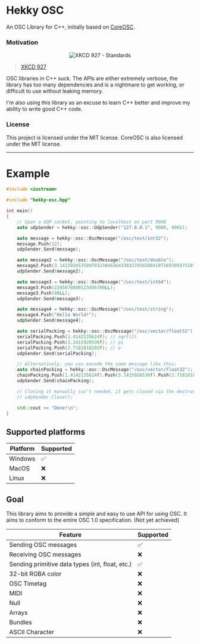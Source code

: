 # Hekky OSC

An OSC Library for C++, initially based on [CoreOSC](https://github.com/PaciStardust/CoreOSC-UTF8).

### Motivation

<p align="center">
<img alt="XKCD 927 - Standards" src="https://user-images.githubusercontent.com/7695629/204110847-b113dea6-32cc-48e5-8b40-8e1f36ab085b.png">
</p>

> [XKCD 927](https://xkcd.com/927/)

OSC libraries in C++ suck. The APIs are either extremely verbose, the library has too many dependencies and is a nightmare to get working, or difficult to use without leaking memory.

I'm also using this library as an excuse to learn C++ better and improve my ability to write good C++ code.

### License

This project is licensed under the MIT license. CoreOSC is also licensed under the MIT license.

---

# Example

```cpp
#include <iostream>

#include "hekky-osc.hpp"

int main()
{
    // Open a UDP socket, pointing to localhost on port 9000
    auto udpSender = hekky::osc::UdpSender("127.0.0.1", 9000, 9001);

    auto message = hekky::osc::OscMessage("/osc/test/int32");
    message.Push(12);
    udpSender.Send(message);

    auto message2 = hekky::osc::OscMessage("/osc/test/double");
    message2.Push(3.14159265358979323846264338327950288419716939937510);
    udpSender.Send(message2);

    auto message3 = hekky::osc::OscMessage("/osc/test/int64");
    message3.Push(2345678890123456789LL);
    message3.Push(80LL);
    udpSender.Send(message3);

    auto message4 = hekky::osc::OscMessage("/osc/test/string");
    message4.Push("Hello World!");
    udpSender.Send(message4);

    auto serialPacking = hekky::osc::OscMessage("/osc/vector/float32");
    serialPacking.Push(1.4142135624f); // sqrt(2)
    serialPacking.Push(3.1415926536f); // pi
    serialPacking.Push(2.7182818285f); // e
    udpSender.Send(serialPacking);

    // Alternatively, you can encode the same message like this:
    auto chainPacking = hekky::osc::OscMessage("/osc/vector/float32");
    chainPacking.Push(1.4142135624f).Push(3.1415926536f).Push(2.7182818285f);
    udpSender.Send(chainPacking);

    // Closing it manually isn't needed, it gets closed via the destructor automatically!
    // udpSender.Close();

    std::cout << "Done!\n";
}
```

## Supported platforms

| Platform | Supported |
| -------- | --------- |
| Windows  | ✅         |
| MacOS    | ❌         |
| Linux    | ❌         |

## Goal

This library aims to provide a simple and easy to use API for using OSC. It aims to conform to the entire OSC 1.0 specification. (Not yet achieved)

| Feature                                         | Supported |
| ----------------------------------------------- | --------- |
| Sending OSC messages                            | ✅         |
| Receiving OSC messages                          | ❌         |
| Sending primitive data types (int, float, etc.) | ✅         |
| 32-bit RGBA color                               | ❌         |
| OSC Timetag                                     | ❌         |
| MIDI                                            | ❌         |
| Null                                            | ❌         |
| Arrays                                          | ❌         |
| Bundles                                         | ❌         |
| ASCII Character                                 | ❌         |
